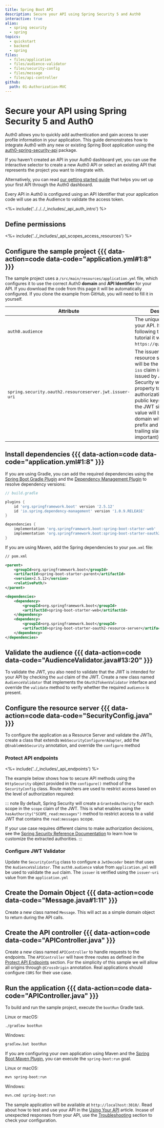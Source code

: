 ```yaml
---
title: Spring Boot API
description: Secure your API using Spring Security 5 and Auth0
interactive: true
alias:
  - spring security
  - spring
topics:
  - quickstart
  - backend
  - spring
files:
  - files/application
  - files/audience-validator
  - files/security-config
  - files/message
  - files/api-controller
github:
  path: 01-Authorization-MVC
---
```


# Secure your API using Spring Security 5 and Auth0

Auth0 allows you to quickly add authentication and gain access to user profile information in your application. This guide demonstrates how to integrate Auth0 with any new or existing Spring Boot application using the [auth0-spring-security-api](https://github.com/auth0/auth0-spring-security-api) package.

If you haven't created an API in your Auth0 dashboard yet, you can use the interactive selector to create a new Auth0 API or select an existing API that represents the project you want to integrate with.

Alternatively, you can read [our getting started guide](get-started/auth0-overview/set-up-apis) that helps you set up your first API through the Auth0 dashboard.

Every API in Auth0 is configured using an API Identifier that your application code will use as the Audience to validate the access token.

<%= include('../../../_includes/_api_auth_intro') %>

## Define permissions
<%= include('../_includes/_api_scopes_access_resources') %>

## Configure the sample project {{{ data-action=code data-code="application.yml#1:8" }}}

The sample project uses a `/src/main/resources/application.yml` file, which configures it to use the correct Auth0 **domain** and **API Identifier** for your API. If you download the code from this page it will be automatically configured. If you clone the example from GitHub, you will need to fill it in yourself.

| Attribute | Description|
| --- | --- |
| `auth0.audience` | The unique identifier for your API. If you are following the steps in this tutorial it would be `https://quickstarts/api`. |
| `spring.security.oauth2.resourceserver.jwt.issuer-uri` | The issuer URI of the resource server, which will be the value of the `iss` claim in the JWT issued by Auth0. Spring Security will use this property to discover the authorization server's public keys and validate the JWT signature. The value will be your Auth0 domain with an `https://` prefix and a `/` suffix (the trailing slash is important). |

## Install dependencies {{{ data-action=code data-code="application.yml#1:8" }}}

If you are using Gradle, you can add the required dependencies using the [Spring Boot Gradle Plugin](https://docs.spring.io/spring-boot/docs/current/gradle-plugin/reference/html/) and the [Dependency Management Plugin](https://docs.spring.io/dependency-management-plugin/docs/current/reference/html/) to resolve dependency versions:

```groovy
// build.gradle

plugins {
    id 'org.springframework.boot' version '2.5.12'
    id 'io.spring.dependency-management' version '1.0.9.RELEASE'
}

dependencies {
    implementation 'org.springframework.boot:spring-boot-starter-web'
    implementation 'org.springframework.boot:spring-boot-starter-oauth2-resource-server'
}
```

If you are using Maven, add the Spring dependencies to your `pom.xml` file:

```xml
// pom.xml

<parent>
    <groupId>org.springframework.boot</groupId>
    <artifactId>spring-boot-starter-parent</artifactId>
    <version>2.5.12</version>
    <relativePath/>
</parent>

<dependencies>
    <dependency>
        <groupId>org.springframework.boot</groupId>
        <artifactId>spring-boot-starter-web</artifactId>
    </dependency>
    <dependency>
        <groupId>org.springframework.boot</groupId>
        <artifactId>spring-boot-starter-oauth2-resource-server</artifactId>
    </dependency>
</dependencies>
```

## Validate the audience {{{ data-action=code data-code="AudienceValidator.java#13:20" }}}

To validate the JWT, you also need to validate that the JWT is intended for your API by checking the `aud` claim of the JWT. Create a new class named `AudienceValidator` that implements the `OAuth2TokenValidator` interface and override the `validate` method to verify whether the required `audience` is present.

## Configure the resource server {{{ data-action=code data-code="SecurityConfig.java" }}}

To configure the application as a Resource Server and validate the JWTs, create a class that extends `WebSecurityConfigurerAdapter`, add the `@EnableWebSecurity` annotation, and override the `configure` method

### Protect API endpoints

<%= include('../_includes/_api_endpoints') %>

The example below shows how to secure API methods using the `HttpSecurity` object provided in the `configure()` method of the `SecurityConfig` class. Route matchers are used to restrict access based on the level of authorization required:

::: note
By default, Spring Security will create a `GrantedAuthority` for each scope in the `scope` claim of the JWT. This is what enables using the `hasAuthority("SCOPE_read:messages")` method to restrict access to a valid JWT that contains the `read:messages` scope.

If your use case requires different claims to make authorization decisions, see the [Spring Security Reference Documentation](https://docs.spring.io/spring-security/site/docs/current/reference/htmlsingle/#oauth2resourceserver-authorization-extraction) to learn how to customize the extracted authorities.
:::

### Configure JWT Validator

Update the `SecurityConfig` class to configure a `JwtDecoder` bean that uses the `AudienceValidator`. The `auth0.audience` value from `application.yml` will be used to validate the `aud` claim. The `issuer` is verified using the `issuer-uri` value from the `application.yml`

## Create the Domain Object {{{ data-action=code data-code="Message.java#1:11" }}}

Create a new class named `Message`. This will act as a simple domain object to return during the API calls.

## Create the API controller {{{ data-action=code data-code="APIController.java" }}}

Create a new class named `APIController` to handle requests to the endpoints. The `APIController` will have three routes as defined in the [Protect API Endpoints](/quickstart/backend/java-spring-security5/interactive/#configure-the-resource-server) section. For the simplicity of this sample we will allow all origins through `@CrossOrigin` annotation. Real applications should configure `CORS` for their use case.

## Run the application {{{ data-action=code data-code="APIController.java" }}}

To build and run the sample project, execute the `bootRun` Gradle task.

Linux or macOS:

```bash
./gradlew bootRun
```

Windows:

```bash
gradlew.bat bootRun
```

If you are configuring your own application using Maven and the [Spring Boot Maven Plugin](https://docs.spring.io/spring-boot/docs/current/reference/html/build-tool-plugins-maven-plugin.html), you can execute the `spring-boot:run` goal.

Linux or macOS:

```bash
mvn spring-boot:run
```

Windows:

```bash
mvn.cmd spring-boot:run
```

The sample application will be available at `http://localhost:3010/`. Read about how to test and use your API in the [Using Your API](/quickstart/backend/java-spring-security5/02-using) article. Incase of unexpected responses from your API, use the [Troubleshooting](/quickstart/backend/java-spring-security5/03-troubleshooting) section to check your configuration.